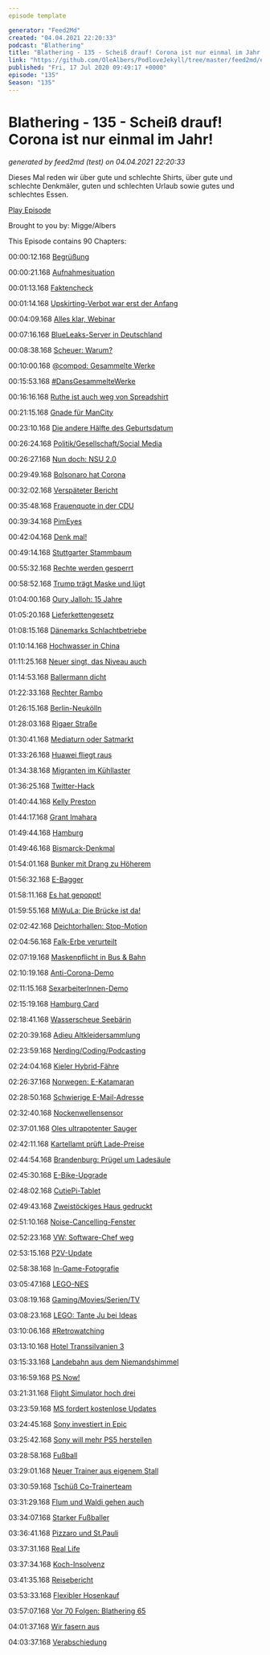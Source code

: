 ```yaml
---
episode template

generator: "Feed2Md"
created: "04.04.2021 22:20:33"
podcast: "Blathering"
title: "Blathering - 135 - Scheiß drauf! Corona ist nur einmal im Jahr!"
link: "https://github.com/OleAlbers/PodloveJekyll/tree/master/feed2md/example/export/seasons/5/2020/7/Blathering___135___Scheiß_drauf__Corona_ist_nur_einmal_im_Jahr_.md"
published: "Fri, 17 Jul 2020 09:49:17 +0000"
episode: "135"
Season: "135"
---
```


# Blathering - 135 - Scheiß drauf! Corona ist nur einmal im Jahr!
_generated by feed2md (test) on 04.04.2021 22:20:33_

Dieses Mal reden wir über gute und schlechte Shirts, über gute und schlechte Denkmäler, guten und schlechten Urlaub sowie gutes und schlechtes Essen.

[Play Episode](https://www.blathering.de/podlove/file/1286/s/feed/c/mp3/blathering_135.mp3)

Brought to you by: Migge/Albers

This Episode contains 90 Chapters:


00:00:12.168 [Begrüßung]()

00:00:21.168 [Aufnahmesituation](https://twitter.com/blathering_pod/status/1283674638913077248)

00:01:13.168 [Faktencheck]()

00:01:14.168 [Upskirting-Verbot war erst der Anfang](https://twitter.com/stammtischphilo/status/1282796117269319684)

00:04:09.168 [Alles klar, Webinar](https://twitter.com/fiete_stegers/status/1280835230522380290)

00:07:16.168 [BlueLeaks-Server in Deutschland](https://netzpolitik.org/2020/polizei-daten-aus-den-usa-blueleaks-server-bei-zwickau-beschlagnahmt/)

00:08:38.168 [Scheuer: Warum?](https://twitter.com/berlindirekt/status/1280872499182518274)

00:10:00.168 [@compod: Gesammelte Werke](https://twitter.com/search?q=(from%3Acompod)%20(%40blathering_pod)%20until%3A2020-07-17%20since%3A2020-07-08&src=typed_query&f=live)

00:15:53.168 [#DansGesammelteWerke](https://twitter.com/search?q=(from%3Aevildanwallace)%20(%40blathering_pod)%20until%3A2020-07-17%20since%3A2020-07-08&src=typed_query&f=live)

00:16:16.168 [Ruthe ist auch weg von Spreadshirt](https://twitter.com/stammtischphilo/status/1282239303070953472)

00:21:15.168 [Gnade für ManCity](https://www.spox.com/de/sport/fussball/championsleague/2007/News/cas-urteil-manchester-city-europapokalsperre-financial-fairplay-ex-dfl-mueller-fassungslos.html)

00:23:10.168 [Die andere Hälfte des Geburtsdatum](https://twitter.com/annalist/status/1283516122818650114)

00:26:24.168 [Politik/Gesellschaft/Social Media]()

00:26:27.168 [Nun doch: NSU 2.0](https://taz.de/NSU-20-Drohschreiben/!5699002/)

00:29:49.168 [Bolsonaro hat Corona](https://taz.de/Positiver-Covid-19-Test-bei-Bolsonaro/!5698541/)

00:32:02.168 [Verspäteter Bericht](https://www.spiegel.de/politik/deutschland/mehr-rechtsextreme-horst-seehofer-und-thomas-haldenwang-praesentieren-verfassungsschutzbericht-a-7f972094-15b7-4ed8-8b33-9acea048189b)

00:35:48.168 [Frauenquote in der CDU](https://www.zeit.de/2020/30/cdu-frauenquote-maennerpartei-angela-merkel)

00:39:34.168 [PimEyes](https://netzpolitik.org/2020/gesichter-suchmaschine-pimeyes-schafft-anonymitaet-ab)

00:42:04.168 [Denk mal!](https://www.welt.de/regionales/berlin/article211618473/AfD-Politikerin-von-Storch-verhuellt-Marx-Denkmal.html)

00:49:14.168 [Stuttgarter Stammbaum](https://www.kontextwochenzeitung.de/medien/485/der-falsche-stammbaum-6873.html)

00:55:32.168 [Rechte werden gesperrt](https://www.belltower.news/rechtsextreme-gespraechsstrategien-wie-sich-rechtsextreme-ein-neues-image-geben-101557/)

00:58:52.168 [Trump trägt Maske und lügt](https://www.tagesschau.de/faktenfinder/faktenfinder-trump-rede-101.html)

01:04:00.168 [Oury Jalloh: 15 Jahre](https://taz.de/Aufklaerung-im-Fall-Oury-Jalloh/!5694175/)

01:05:20.168 [Lieferkettengesetz](https://www.zeit.de/wirtschaft/unternehmen/2020-07/lieferkettengesetz-initiative-menschenrecht-sicherung-unternehmen)

01:08:15.168 [Dänemarks Schlachtbetriebe](https://www.augsburger-allgemeine.de/panorama/Fair-statt-billig-Warum-daenische-Schlachthoefe-ein-Vorbild-sind-id57595131.html)

01:10:14.168 [Hochwasser in China](https://www.tagesschau.de/ausland/china-ueberschwemmungen-107.html)

01:11:25.168 [Neuer singt, das Niveau auch](https://www.t-online.de/sport/fussball/bundesliga/id_88217930/fc-bayern-im-urlaub-manuel-neuer-singt-lied-von-rechtsextremer-band.html)

01:14:53.168 [Ballermann dicht](https://twitter.com/NDRinfo/status/1283383569478496256)

01:22:33.168 [Rechter Rambo](https://twitter.com/demokratiemahe/status/1283302644476522499)

01:26:15.168 [Berlin-Neukölln](https://www.tagesspiegel.de/kultur/drohungen-uebergriffe-anschlaege-warum-berlin-neukoelln-ein-rechtsextremismus-problem-hat/25980714.html)

01:28:03.168 [Rigaer Straße](https://twitter.com/LowerClassMag/status/1283025784354017281)

01:30:41.168 [Mediaturn oder Satmarkt](https://twitter.com/derStandardat/status/1282629118924922880)

01:33:26.168 [Huawei fliegt raus](https://twitter.com/derStandardat/status/1283283889440645120)

01:34:38.168 [Migranten im Kühllaster](https://www.mdr.de/sachsen/dresden/freital-pirna/zoll-schleuser-migranten-breitenau-100.html)

01:36:25.168 [Twitter-Hack](https://stadt-bremerhaven.de/twitter-scam-attacke-ist-vermutlich-durch-social-engineering-moeglich-gewesen/)

01:40:44.168 [Kelly Preston](https://de.wikipedia.org/wiki/Kelly_Preston)

01:44:17.168 [Grant Imahara](https://en.wikipedia.org/wiki/Grant_Imahara)

01:49:44.168 [Hamburg]()

01:49:46.168 [Bismarck-Denkmal](https://www.mopo.de/hamburg/radikale-gegenpositionen--bismarck-denkmal--das-sind-die-ideen-fuer-eine-umgestaltung-37003326)

01:54:01.168 [Bunker mit Drang zu Höherem](https://www.mopo.de/hamburg/anwohner-klagt-gegen--gruenen-bunker--scheitert-mega-projekt-auf-dem-heiligengeistfeld--36999636)

01:56:32.168 [E-Bagger](https://www.stadtreinigung.hamburg/ueberuns/presse/archiv/index.html#pm1025)

01:58:11.168 [Es hat gepoppt!](https://twitter.com/heluecht/status/1282712340421586947)

01:59:55.168 [MiWuLa: Die Brücke ist da!](https://www.youtube.com/watch?v=kYsANYtRNm4)

02:02:42.168 [Deichtorhallen: Stop-Motion](https://www.ndr.de/fernsehen/sendungen/hamburg_journal/Ferienprojekt-Kinder-machen-Trickfilme,hamj97444.html)

02:04:56.168 [Falk-Erbe verurteilt](https://www.ndr.de/nachrichten/hamburg/Schuss-auf-Anwalt-Stadtplan-Erbe-Falk-verurteilt,falk156.html)

02:07:19.168 [Maskenpflicht in Bus & Bahn](https://www.ndr.de/fernsehen/sendungen/hamburg_journal/Maskenpflicht-HVV-setzt-auf-Corona-Kontrollen,hamj97506.html)

02:10:19.168 [Anti-Corona-Demo](https://www.ndr.de/fernsehen/sendungen/hamburg_journal/Demo-am-Jungfernstieg,hamj97586.html)

02:11:15.168 [SexarbeiterInnen-Demo](https://www.ndr.de/fernsehen/sendungen/hamburg_journal/Sexarbeiterinnen-protestieren-wegen-Corona,hamj97596.html)

02:15:19.168 [Hamburg Card](https://www.ndr.de/fernsehen/sendungen/hamburg_journal/Einheimische-sollen-Hamburgs-Tourismus-beleben,hamj97682.html)

02:18:41.168 [Wasserscheue Seebärin](https://www.ndr.de/fernsehen/sendungen/hamburg_journal/Hagenbecks-Seebaerenbaby-zeigt-sich-den-Besuchern,hamj97684.html)

02:20:39.168 [Adieu Altkleidersammlung](https://www.ndr.de/fernsehen/sendungen/hamburg_journal/Hamburg-stellt-Altkleidersammlung-ein,hamj97730.html)

02:23:59.168 [Nerding/Coding/Podcasting]()

02:24:04.168 [Kieler Hybrid-Fähre](https://www.ndr.de/nachrichten/schleswig-holstein/Kieler-Faehrgesellschaft-hat-neues-Flaggschiff,hybrid116.html)

02:26:37.168 [Norwegen: E-Katamaran](https://www.golem.de/news/elektromobilitaet-neues-elektroschiff-fuer-fahrten-durch-norwegische-fjorde-2007-149644.html)

02:28:50.168 [Schwierige E-Mail-Adresse](https://twitter.com/stammtischphilo/status/1281196919868530693)

02:32:40.168 [Nockenwellensensor](https://de.wikipedia.org/wiki/Hall-Sensor)

02:37:01.168 [Oles ultrapotenter Sauger](https://twitter.com/stammtischphilo/status/1283665504742367232)

02:42:11.168 [Kartellamt prüft Lade-Preise](https://www.golem.de/news/nach-beschwerden-kartellamt-untersucht-wettbewerb-bei-ladeinfrastruktur-2007-149560.html)

02:44:54.168 [Brandenburg: Prügel um Ladesäule](https://www.golem.de/news/streit-um-strom-elektroautofahrer-pruegeln-sich-um-ladesaeule-2007-149567.html)

02:45:30.168 [E-Bike-Upgrade](https://www.golem.de/news/vekkit-lenkertasche-und-neues-rad-machen-fahrrad-zu-e-bike-2007-149568.html)

02:48:02.168 [CutiePi-Tablet](https://www.golem.de/news/kickstarter-cutiepi-ist-ein-raspberry-pi-tablet-fuer-bastelprojekte-2007-149556.html)

02:49:43.168 [Zweistöckiges Haus gedruckt](https://www.golem.de/news/3d-druck-3d-drucker-baut-zweistoeckiges-haus-2007-149587.html)

02:51:10.168 [Noise-Cancelling-Fenster](https://www.golem.de/news/forschung-aktive-geraeuschunterdrueckung-fuer-fenster-entwickelt-2007-149595.html)

02:52:23.168 [VW: Software-Chef weg](https://www.golem.de/news/car-software-org-volkswagen-entlaesst-software-chef-2007-149597.html)

02:53:15.168 [P2V-Update](https://github.com/OleAlbers/Podcast2Video/releases/tag/1.0.1)

02:58:38.168 [In-Game-Fotografie](https://twitter.com/Berduu/status/1279834338482368513)

03:05:47.168 [LEGO-NES](https://twitter.com/Kotaku_UK/status/1282686241373331456)

03:08:19.168 [Gaming/Movies/Serien/TV]()

03:08:23.168 [LEGO: Tante Ju bei Ideas](https://ideas.lego.com/projects/8b5e0bf9-1f88-4ed7-a7c8-aa70bfa12a72)

03:10:06.168 [#Retrowatching](https://twitter.com/stammtischphilo/status/1282104247211962368)

03:13:10.168 [Hotel Transsilvanien 3](https://de.wikipedia.org/wiki/Hotel_Transsilvanien_3_%E2%80%93_Ein_Monster_Urlaub)

03:15:33.168 [Landebahn aus dem Niemandshimmel](https://twitter.com/stammtischphilo/status/1283175679295737864)

03:16:59.168 [PS Now!](https://www.playstation.com/de-at/explore/playstation-now/ps-now-games/)

03:21:31.168 [Flight Simulator hoch drei](https://www.golem.de/news/microsoft-dreamliner-im-flight-simulator-nur-in-teuerster-version-2007-149617.html)

03:23:59.168 [MS fordert kostenlose Updates](https://www.golem.de/news/xbox-series-x-microsoft-bittet-entwickler-um-kostenlose-grafikupdates-2007-149541.html)

03:24:45.168 [Sony investiert in Epic](https://www.golem.de/news/spielebranche-sony-investiert-250-millionen-us-dollar-in-epic-games-2007-149566.html)

03:25:42.168 [Sony will mehr PS5 herstellen](https://www.golem.de/news/konsolen-sony-will-offenbar-mehr-playstation-5-produzieren-2007-149673.html)

03:28:58.168 [Fußball]()

03:29:01.168 [Neuer Trainer aus eigenem Stall](https://www.fcstpauli.com/news/timo-schultz-ist-neuer-cheftrainer-beim-fc-st-pauli/)

03:30:59.168 [Tschüß Co-Trainerteam](https://twitter.com/fcstpauli/status/1283036616278380554)

03:31:29.168 [Flum und Waldi gehen auch](https://www.fcstpauli.com/news/der-fc-st-pauli-verabschiedet-waldemar-sobota-und-johannes-flum/)

03:34:07.168 [Starker Fußballer](https://twitter.com/SkyFootball/status/1282777996957552642)

03:36:41.168 [Pizzaro und St.Pauli](https://twitter.com/fcstpauli/status/1280505400996122631)

03:37:31.168 [Real Life]()

03:37:34.168 [Koch-Insolvenz](https://twitter.com/stammtischphilo/status/1281535624760233984)

03:41:35.168 [Reisebericht](https://twitter.com/tmigge/status/1283117202166751238)

03:53:33.168 [Flexibler Hosenkauf](https://twitter.com/stammtischphilo/status/1283064485243170817)

03:57:07.168 [Vor 70 Folgen: Blathering 65](https://www.blathering.de/2018/12/blathering-065-die-suesse-versuchung/)

04:01:37.168 [Wir fasern aus]()

04:03:37.168 [Verabschiedung]()


